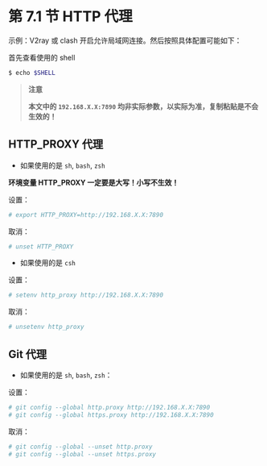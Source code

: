 # 第 7.1 节 HTTP 代理

示例：V2ray 或 clash 开启允许局域网连接。然后按照具体配置可能如下：

首先查看使用的 shell
```sh
$ echo $SHELL
```

>**注意**
>
>**本文中的 `192.168.X.X:7890` 均非实际参数，以实际为准，复制粘贴是不会生效的！**

## HTTP_PROXY 代理

- 如果使用的是 `sh`, `bash`, `zsh`
  
**环境变量 HTTP_PROXY 一定要是大写！小写不生效！**
  
设置：
```sh
# export HTTP_PROXY=http://192.168.X.X:7890
```

取消：
```sh
# unset HTTP_PROXY
```


- 如果使用的是 `csh`

设置：
```sh
# setenv http_proxy http://192.168.X.X:7890
```

取消：
```sh
# unsetenv http_proxy
```
## Git 代理

- 如果使用的是 `sh`, `bash`, `zsh`：

设置：
```sh
# git config --global http.proxy http://192.168.X.X:7890
# git config --global https.proxy http://192.168.X.X:7890
```
取消：

```sh
# git config --global --unset http.proxy
# git config --global --unset https.proxy
```

